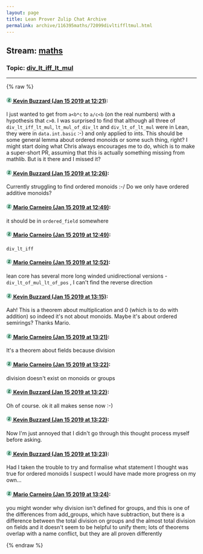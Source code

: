 ```yaml
---
layout: page
title: Lean Prover Zulip Chat Archive 
permalink: archive/116395maths/72099divltiffltmul.html
---
```


## Stream: [maths](index.html)
### Topic: [div_lt_iff_lt_mul](72099divltiffltmul.html)

---


{% raw %}
#### [![Click to go to Zulip](../../assets/img/zulip2.png) Kevin Buzzard (Jan 15 2019 at 12:21)](https://leanprover.zulipchat.com/#narrow/stream/116395-maths/topic/div_lt_iff_lt_mul/near/155161891):
I just wanted to get from `a<b*c` to `a/c<b` (on the real  numbers) with a hypothesis that `c>0`. I was surprised to find that although all three of `div_lt_iff_lt_mul`, `lt_mul_of_div_lt` and `div_lt_of_lt_mul` were in Lean, they were in `data.int.basic` :-) and only applied to ints. This should be some general lemma about ordered monoids or some such thing, right? I might start doing what Chris always encourages me to do, which is to make a super-short PR, assuming that this is actually something missing from mathlib. But is it there and I missed it?

#### [![Click to go to Zulip](../../assets/img/zulip2.png) Kevin Buzzard (Jan 15 2019 at 12:26)](https://leanprover.zulipchat.com/#narrow/stream/116395-maths/topic/div_lt_iff_lt_mul/near/155162157):
Currently struggling to find ordered monoids :-/ Do we only have ordered additive monoids?

#### [![Click to go to Zulip](../../assets/img/zulip2.png) Mario Carneiro (Jan 15 2019 at 12:49)](https://leanprover.zulipchat.com/#narrow/stream/116395-maths/topic/div_lt_iff_lt_mul/near/155163224):
it should be in `ordered_field` somewhere

#### [![Click to go to Zulip](../../assets/img/zulip2.png) Mario Carneiro (Jan 15 2019 at 12:49)](https://leanprover.zulipchat.com/#narrow/stream/116395-maths/topic/div_lt_iff_lt_mul/near/155163236):
`div_lt_iff`

#### [![Click to go to Zulip](../../assets/img/zulip2.png) Mario Carneiro (Jan 15 2019 at 12:52)](https://leanprover.zulipchat.com/#narrow/stream/116395-maths/topic/div_lt_iff_lt_mul/near/155163385):
lean core has several more long winded unidirectional versions - `div_lt_of_mul_lt_of_pos` , I can't find the reverse direction

#### [![Click to go to Zulip](../../assets/img/zulip2.png) Kevin Buzzard (Jan 15 2019 at 13:15)](https://leanprover.zulipchat.com/#narrow/stream/116395-maths/topic/div_lt_iff_lt_mul/near/155164568):
Aah! This is a theorem about multiplication and 0 (which is to do with addition) so indeed it's not about monoids. Maybe it's about ordered semirings? Thanks Mario.

#### [![Click to go to Zulip](../../assets/img/zulip2.png) Mario Carneiro (Jan 15 2019 at 13:21)](https://leanprover.zulipchat.com/#narrow/stream/116395-maths/topic/div_lt_iff_lt_mul/near/155164872):
It's a theorem about fields because division

#### [![Click to go to Zulip](../../assets/img/zulip2.png) Mario Carneiro (Jan 15 2019 at 13:22)](https://leanprover.zulipchat.com/#narrow/stream/116395-maths/topic/div_lt_iff_lt_mul/near/155164927):
division doesn't exist on monoids or groups

#### [![Click to go to Zulip](../../assets/img/zulip2.png) Kevin Buzzard (Jan 15 2019 at 13:22)](https://leanprover.zulipchat.com/#narrow/stream/116395-maths/topic/div_lt_iff_lt_mul/near/155164929):
Oh of course. ok it all makes sense now :-)

#### [![Click to go to Zulip](../../assets/img/zulip2.png) Kevin Buzzard (Jan 15 2019 at 13:22)](https://leanprover.zulipchat.com/#narrow/stream/116395-maths/topic/div_lt_iff_lt_mul/near/155164934):
Now I'm just annoyed that I didn't go through this thought process myself before asking.

#### [![Click to go to Zulip](../../assets/img/zulip2.png) Kevin Buzzard (Jan 15 2019 at 13:23)](https://leanprover.zulipchat.com/#narrow/stream/116395-maths/topic/div_lt_iff_lt_mul/near/155164954):
Had I taken the trouble to try and formalise what statement I thought was true for ordered monoids I suspect I would have made more progress on my own...

#### [![Click to go to Zulip](../../assets/img/zulip2.png) Mario Carneiro (Jan 15 2019 at 13:24)](https://leanprover.zulipchat.com/#narrow/stream/116395-maths/topic/div_lt_iff_lt_mul/near/155165038):
you might wonder why division isn't defined for groups, and this is one of the differences from add_groups, which have subtraction, but there is a difference between the total division on groups and the almost total division on fields and it doesn't seem to be helpful to unify them; lots of theorems overlap with a name conflict, but they are all proven differently


{% endraw %}
